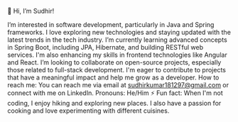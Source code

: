 👋 Hi, I’m Sudhir!

I’m interested in software development, particularly in Java and Spring frameworks. 
I love exploring new technologies and staying updated with the latest trends in the tech industry.
I’m currently learning advanced concepts in Spring Boot, including JPA, Hibernate, and building RESTful web services.
I'm also enhancing my skills in frontend technologies like Angular and React.
I’m looking to collaborate on open-source projects, especially those related to full-stack development. 
I'm eager to contribute to projects that have a meaningful impact and help me grow as a developer.
How to reach me: You can reach me via email at sudhirkumar181297@gmail.com or connect with me on LinkedIn.
Pronouns: He/Him
⚡ Fun fact: When I'm not coding, I enjoy hiking and exploring new places. I also have a passion for cooking and love experimenting with different cuisines.

